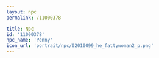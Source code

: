 ```yaml
---
layout: npc
permalink: /11000378

title: Npc
id: '11000378'
npc_name: 'Penny'
icon_url: 'portrait/npc/02010099_he_fattywoman2_p.png'
---
```

